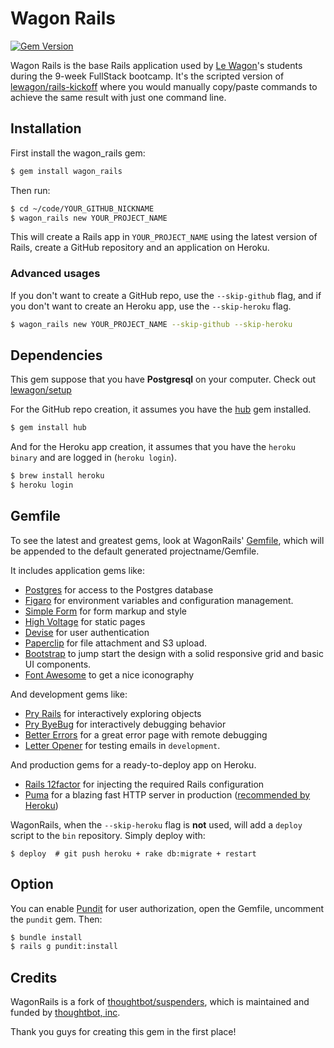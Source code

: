 # Wagon Rails

[![Gem Version](https://badge.fury.io/rb/wagon_rails.svg)](http://badge.fury.io/rb/wagon_rails)

Wagon Rails is the base Rails application used by [Le Wagon](http://www.lewagon.org/en)'s students during the 9-week FullStack bootcamp. It's the scripted version of [lewagon/rails-kickoff](http://github.com/lewagon/rails-kickoff) where you would manually copy/paste commands to achieve the same result with just one command line.

## Installation

First install the wagon_rails gem:

```bash
$ gem install wagon_rails
```

Then run:

```bash
$ cd ~/code/YOUR_GITHUB_NICKNAME
$ wagon_rails new YOUR_PROJECT_NAME
```

This will create a Rails app in `YOUR_PROJECT_NAME` using the latest version of Rails,
create a GitHub repository and an application on Heroku.

### Advanced usages

If you don't want to create a GitHub repo, use the `--skip-github` flag, and
if you don't want to create an Heroku app, use the `--skip-heroku` flag.

```bash
$ wagon_rails new YOUR_PROJECT_NAME --skip-github --skip-heroku
```

## Dependencies

This gem suppose that you have **Postgresql** on your computer. Check out
[lewagon/setup](https://github.com/lewagon/setup)

For the GitHub repo creation, it assumes you have the [hub](https://github.com/github/hub) gem installed.


```bash
$ gem install hub
```

And for the Heroku app creation, it assumes that you have the `heroku binary` and are logged in (`heroku login`).

```bash
$ brew install heroku
$ heroku login
```

## Gemfile

To see the latest and greatest gems, look at WagonRails'
[Gemfile](templates/Gemfile.erb), which will be appended to the default
generated projectname/Gemfile.

It includes application gems like:

- [Postgres](https://github.com/ged/ruby-pg) for access to the Postgres database
- [Figaro](https://github.com/laserlemon/figaro) for environment variables and configuration management.
- [Simple Form](https://github.com/plataformatec/simple_form) for form markup and style
- [High Voltage](https://github.com/thoughtbot/high_voltage) for static pages
- [Devise](https://github.com/plataformatec/devise) for user authentication
- [Paperclip](https://github.com/thoughtbot/paperclip) for file attachment and S3 upload.
- [Bootstrap](https://github.com/twbs/bootstrap-sass) to jump start the design with a solid responsive grid and basic UI components.
- [Font Awesome](https://github.com/FortAwesome/font-awesome-sass) to get a nice iconography

And development gems like:

- [Pry Rails](https://github.com/rweng/pry-rails) for interactively exploring objects
- [Pry ByeBug](https://github.com/deivid-rodriguez/pry-byebug) for interactively debugging behavior
- [Better Errors](https://github.com/charliesome/better_errors) for a great error page with remote debugging
- [Letter Opener](https://github.com/ryanb/letter_opener) for testing emails in `development`.

And production gems for a ready-to-deploy app on Heroku.

- [Rails 12factor](https://github.com/heroku/rails_12factor/) for injecting the required Rails configuration
- [Puma](https://github.com/puma/puma) for a blazing fast HTTP server in production ([recommended by Heroku](https://devcenter.heroku.com/articles/deploying-rails-applications-with-the-puma-web-server))

WagonRails, when the `--skip-heroku` flag is **not** used, will
add a `deploy` script to the `bin` repository. Simply deploy with:

```
$ deploy  # git push heroku + rake db:migrate + restart
```

## Option

You can enable [Pundit](https://github.com/elabs/pundit) for user authorization, open
the Gemfile, uncomment the `pundit` gem. Then:

```bash
$ bundle install
$ rails g pundit:install
```

## Credits

WagonRails is a fork of [thoughtbot/suspenders](https://github.com/thoughtbot/suspenders),
which is maintained and funded by [thoughtbot, inc](http://thoughtbot.com/community).

Thank you guys for creating this gem in the first place!

